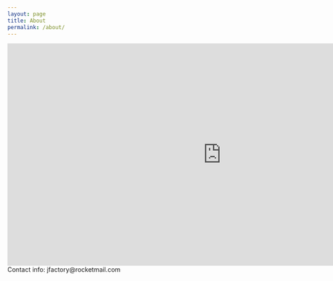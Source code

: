 ```yaml
---
layout: page
title: About
permalink: /about/
---
```


<iframe src="http://jfactory.xyz/assets/about.html" frameborder="0" width="960px" height="500px">JFactory Tree</iframe>
Contact info: jfactory@rocketmail.com
